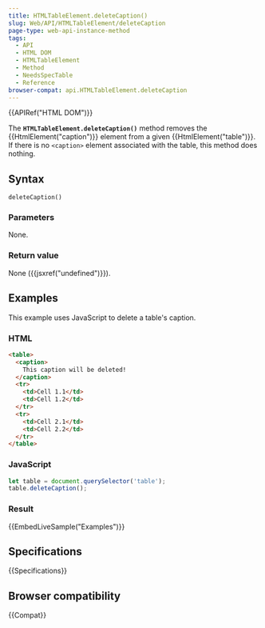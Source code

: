```yaml
---
title: HTMLTableElement.deleteCaption()
slug: Web/API/HTMLTableElement/deleteCaption
page-type: web-api-instance-method
tags:
  - API
  - HTML DOM
  - HTMLTableElement
  - Method
  - NeedsSpecTable
  - Reference
browser-compat: api.HTMLTableElement.deleteCaption
---
```


{{APIRef("HTML DOM")}}

The **`HTMLTableElement.deleteCaption()`** method removes the
{{HtmlElement("caption")}} element from a given {{HtmlElement("table")}}. If there is no
`<caption>` element associated with the table, this method does
nothing.

## Syntax

```js-nolint
deleteCaption()
```

### Parameters

None.

### Return value

None ({{jsxref("undefined")}}).

## Examples

This example uses JavaScript to delete a table's caption.

### HTML

```html
<table>
  <caption>
    This caption will be deleted!
  </caption>
  <tr>
    <td>Cell 1.1</td>
    <td>Cell 1.2</td>
  </tr>
  <tr>
    <td>Cell 2.1</td>
    <td>Cell 2.2</td>
  </tr>
</table>
```

### JavaScript

```js
let table = document.querySelector('table');
table.deleteCaption();
```

### Result

{{EmbedLiveSample("Examples")}}

## Specifications

{{Specifications}}

## Browser compatibility

{{Compat}}
